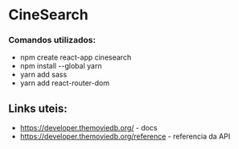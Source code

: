 # CineSearch

### Comandos utilizados:

* npm create react-app cinesearch
* npm install --global yarn
* yarn add sass
* yarn add react-router-dom

## Links uteis:
* https://developer.themoviedb.org/ - docs
* https://developer.themoviedb.org/reference - referencia da API